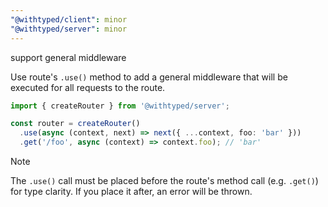 ```yaml
---
"@withtyped/client": minor
"@withtyped/server": minor
---
```


support general middleware

Use route's `.use()` method to add a general middleware that will be executed for all requests to the route.

```ts
import { createRouter } from '@withtyped/server';

const router = createRouter()
  .use(async (context, next) => next({ ...context, foo: 'bar' }))
  .get('/foo', async (context) => context.foo); // 'bar'
```

> [!Note]
> The `.use()` call must be placed before the route's method call (e.g. `.get()`) for type clarity. If you place it after, an error will be thrown.

